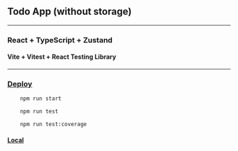## Todo App (without storage)


---

### React + TypeScript + Zustand

#### Vite + Vitest + React Testing Library

---

### [Deploy](https://todo-app-extroblade.vercel.app)

```bash
    npm run start

    npm run test

    npm run test:coverage
```

#### [Local](http://localhost:3000)
